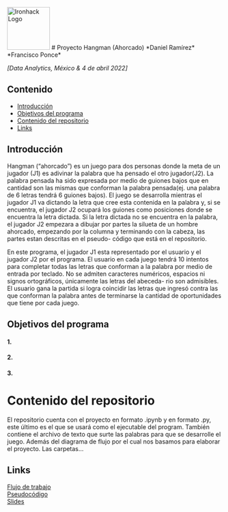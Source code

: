 
<img src="https://bit.ly/2VnXWr2" alt="Ironhack Logo" width="100"/>
# Proyecto Hangman (Ahorcado)
*Daniel Ramírez*
*Francisco Ponce*

*[Data Analytics, México & 4 de abril 2022]*
## Contenido
- [Introducción](#introducción)
- [Objetivos del programa](#objetivos-del-programa)
- [Contenido del repositorio](#contenido-del-repositorio)
- [Links](#links)

## Introducción

Hangman (“ahorcado”) es un juego para dos personas donde la meta de un jugador (J1) es adivinar la palabra que 
ha pensado el otro jugador(J2). La palabra pensada ha sido expresada por medio de guiones bajos que en cantidad 
son las mismas que conforman la palabra pensada(ej. una palabra de 6 letras tendrá 6 guiones bajos).
   El juego se desarrolla mientras el jugador J1 va dictando la letra que cree esta contenida en la palabra y, 
si se encuentra, el jugador J2 ocupará los guiones como posiciones donde se encuentra la letra dictada. 
   Si la letra dictada no se encuentra en la palabra, el jugador J2 empezara a dibujar por partes la silueta de
un hombre ahorcado, empezando por la columna y terminando con la cabeza, las partes estan descritas en el pseudo-
código que está en el repositorio.

En este programa, el jugador J1 esta representado por el usuario y el jugador J2 por el programa. El usuario en 
cada juego tendrá 10 intentos para completar todas las letras que conforman a la palabra por medio de entrada por
teclado. No se admiten caracteres numéricos, espacios ni signos ortográficos, únicamente las letras del abeceda-
rio son admisibles. El usuario gana la partida si logra coincidir las letras que ingresó contra las que conforman
la palabra antes de terminarse la cantidad de oportunidades que tiene por cada juego. 


## Objetivos del programa

#### 1. 
#### 2.
#### 3.


# Contenido del repositorio

El repositorio cuenta con el proyecto en formato .ipynb y en formato .py, este último es el que se usará como el
ejecutable del program. También contiene el archivo de texto que surte las palabras para que se desarrolle el juego.
Además del diagrama de flujo por el cual nos basamos para elaborar el proyecto.
Las carpetas...


## Links

[Flujo de trabajo](https://lucid.app/lucidchart/471bc5f8-297c-42c7-8860-0945a2a78e9f/edit?invitationId=inv_14efcd87-82ca-4f84-afba-86d20796dbb7&referringApp=slack#)  
[Pseudocódigo](https://docs.google.com/document/d/1OX07BruAEH_KtiHDkboYBDaLUfI2RaPXt6fCERQ9p0U/edit)  
[Slides](https://docs.google.com/presentation/d/1XxSIoisNOwXswloXvkFB2z95bezzJsN8Cwmb8ulH2Xs/edit?usp=sharing)  




























